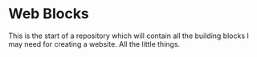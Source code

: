 # Web Blocks
This is the start of a repository which will contain all the building blocks I may need for creating a website. All the little things.